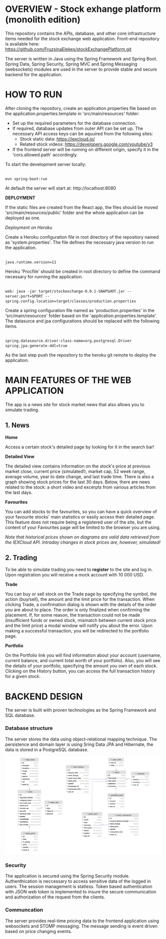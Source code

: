 # OVERVIEW - Stock exhange platform (monolith edition)

This repository contains the APIs, database, and other core infrastructure items needed for the stock exchange web application.
Front-end repository is available here: https://github.com/FruzsinaElekes/stockExchangePlatform.git

The server is written in Java using the Spring Framework and Spring Boot.
Spring Data, Spring Security, Spring MVC and Spring Messaging (websockets) modules are used in the server to provide stable and secure backend for the application.

# HOW TO RUN

After cloning the repository, create an application.properties file based on the application.properties.template in 'src/main/resources' folder:
 - Set up the required parameters for the database connection.
 - If required, database updates from outer API can be set up. The necessary API access keys can be aquuired from the following sites:
    - Stock static data: https://iexcloud.io/
    - Related stock videos: https://developers.google.com/youtube/v3
 - If the frontend server will be running on different origin, specify it in the 'cors.allowed.path' accordingly.

To start the development server locally:
<pre><code>
mvn spring-boot:run
</code></pre>
At default the server will start at: http://localhost:8080

**DEPLOYMENT**

If the static files are created from the React app, the files should be moved 'src/main/resources/public' folder and the whole application can be deployed as one.

*Deployment on Heroku*

Create a Heroku configuration file in root directory of the repository named as 'system.properties'. The file defines the necessary java version to run the application.

<pre><code>
java.runtime.version=11
</code></pre>

Heroku 'Procfile' should be created in root directory to define the command necessary for running the application.

<pre><code>
web: java -jar target/stockexchange-0.0.1-SNAPSHOT.jar --server.port=$PORT --spring.config.location=target/classes/production.properties
</code></pre>

Create a spring configuration file named as 'production.properties' in the 'src/main/resources' folder based on the 'application.properties.template'.
The datasurce and jpa configurations should be replaced with the following items.

<pre><code>
spring.datasource.driver-class-name=org.postgresql.Driver
spring.jpa.generate-ddl=true
</code></pre>

As the last step push the repository to the heroku git remote to deploy the application.


# MAIN FEATURES OF THE WEB APPLICATION

The app is a news site for stock market news that also allows you to simulate trading.

## 1. News

**Home**

Access a certain stock's detailed page by looking for it in the search bar!

**Detailed View**

The detailed view contains information on the stock's price at previous market close, current price (simulated!), market cap, 52 week range, average volume, year to date change, and last trade time. There is also a graph showing stock prices for the last 30 days. Below, there are news related to the stock: a short video and excerpts from various articles from the last days.

**Favourites**

You can add stocks to the favourites, so you can have a quick overview of your favourite stocks' main statistics or easily access their detailed page. This feature does not require being a registered user of the site, but the content of your Favourites page will be limited to the browser you are using.

_Note that historical prices shown on diagrams are valid data retrieved from the IEXCloud API. Intraday changes in stock prices are, however, simulated!_

## 2. Trading

To be able to simulate trading you need to **register** to the site and log in. Upon registration you will receive a mock account with 10 000 USD.

**Trade**

You can buy or sell stock on the Trade page by specifying the symbol, the action (buy/sell), the amount and the limit price for the transaction. When clicking Trade, a confirmation dialog is shown with the details of the order you are about to place. The order is only finalized when confirming the placement. If, for some reason, the transaction could not be made (insufficient funds or owned stock, mismatch between current stock price and the limit price) a modal window will notify you about the error. Upon making a successful transaction, you will be redirected to the portfolio page.

**Portfolio**

On the Portfolio link you will find information about your account (username, current balance, and current total worth of your portfolio). Also, you will see the details of your portfolio, specifying the amount you own of each stock. Clicking on the History button, you can access the full transaction history for a given stock.

# BACKEND DESIGN

The server is built with proven technologies as the Spring Framework and SQL database.

### Database structure

The server stores the data using object-relational mapping technique. The persistence and domain layer is using Sring Data JPA and Hibernate, the data is stored in a PostgreSQL database.

![detailed_view_mobile](database.png)

### Security

The application is secured using the Spring Security module.
Authenthication is neccessary to access sensitive data of the logged in users.
The session management is statless. Token based authentication with JSON web token is implemented to insure the secure communication and authorization of the request from the clients.

### Communcation

The server provides real-time pricing data to the frontend application using websockets and STOMP messaging. The message sending is event driven based on price changing events.
